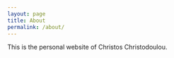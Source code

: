 ```yaml
---
layout: page
title: About
permalink: /about/
---
```

This is the personal website of Christos Christodoulou.